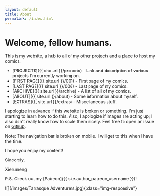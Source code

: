 ```yaml
---
layout: default
title: About
permalink: /index.html
---
```

# Welcome, fellow humans.

This is my website, a hub to all of my other projects and a place to host my comics.

* [PROJECTS]({{ site.url }}/projects) - Link and description of various projects I'm currently working on.
* [FIRST PAGE]({{ site.url }}/001) - First page of my comics.
* [LAST PAGE]({{ site.url }}/006) - Last page of my comics.
* [ARCHIVE]({{ site.url }}/archive) - A list of all of my comics.
* [ABOUT]({{ site.url }}/about) - Some information about myself.
* [EXTRAS]({{ site.url }}/extras) - Miscellaneous stuff.

I apologize in advance if this website is broken or something. I'm just starting to learn how to do this.
Also, I apologize if images are acting up; I also don't really know how to scale them nicely.
Feel free to open an issue on [Github](https://github.com/Xierumeng/Xierumeng.github.io).

Note: The navigation bar is broken on mobile. I will get to this when I have the time.

I hope you enjoy my content!

Sincerely,

Xierumeng

P.S. Check out my [Patreon]({{ site.author_patreon_username }})!

![](/images/Tarrasque Adventurers.jpg){:class="img-responsive"}
